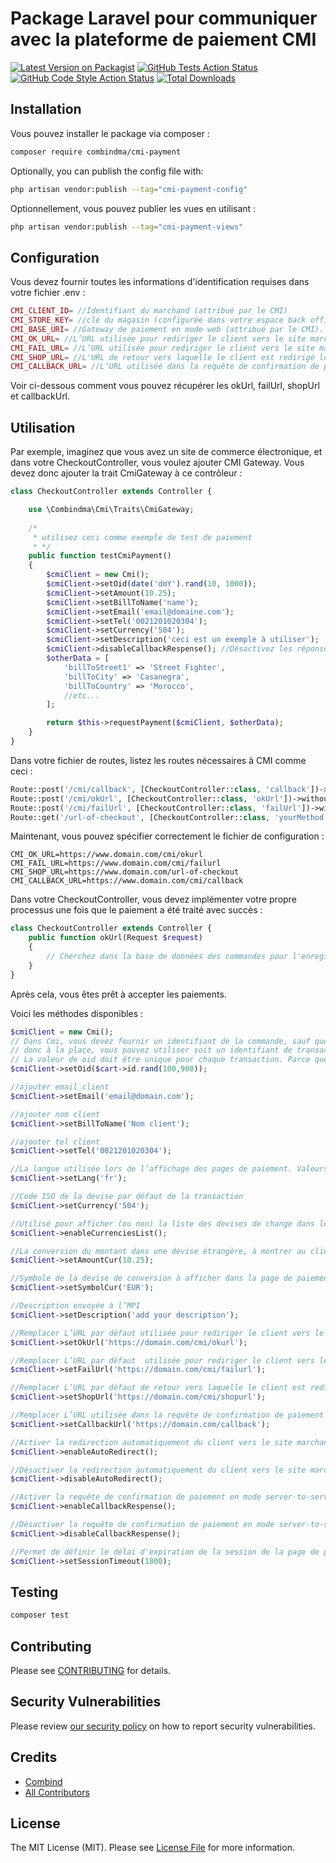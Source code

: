 # Package Laravel pour communiquer avec la plateforme de paiement CMI

[![Latest Version on Packagist](https://img.shields.io/packagist/v/combindma/cmi-payment.svg?style=flat-square)](https://packagist.org/packages/combindma/cmi-payment)
[![GitHub Tests Action Status](https://img.shields.io/github/actions/workflow/status/combindma/cmi-payment/run-tests.yml?branch=main&label=tests&style=flat-square)](https://github.com/combindma/cmi-payment/actions?query=workflow%3Arun-tests+branch%3Amain)
[![GitHub Code Style Action Status](https://img.shields.io/github/actions/workflow/status/combindma/cmi-payment/fix-php-code-style-issues.yml?branch=main&label=code%20style&style=flat-square)](https://github.com/combindma/cmi-payment/actions?query=workflow%3A"Fix+PHP+code+style+issues"+branch%3Amain)
[![Total Downloads](https://img.shields.io/packagist/dt/combindma/cmi-payment.svg?style=flat-square)](https://packagist.org/packages/combindma/cmi-payment)


## Installation

Vous pouvez installer le package via composer :

```bash
composer require combindma/cmi-payment
```

Optionally, you can publish the config file with:

```bash
php artisan vendor:publish --tag="cmi-payment-config"
```

Optionnellement, vous pouvez publier les vues en utilisant :

```bash
php artisan vendor:publish --tag="cmi-payment-views"
```

## Configuration

Vous devez fournir toutes les informations d'identification requises dans votre fichier .env :

```php
CMI_CLIENT_ID= //Identifiant du marchand (attribué par le CMI)
CMI_STORE_KEY= //clé du magasin (configurée dans votre espace back office de la plate-forme CMI)
CMI_BASE_URI= //Gateway de paiement en mode web (attribué par le CMI). Exemple de test: https://testpayment.cmi.co.ma/fim/est3Dgate
CMI_OK_URL= //L’URL utilisée pour rediriger le client vers le site marchand en cas d’autorisation de paiement acceptée.
CMI_FAIL_URL= //L’URL utilisée pour rediriger le client vers le site marchand en cas d’autorisation de paiement échouée.
CMI_SHOP_URL= //L'URL de retour vers laquelle le client est redirigé lorsqu'il clique sur le bouton "Annuler" affiché sur la page de paiement.
CMI_CALLBACK_URL= //L’URL utilisée dans la requête de confirmation de paiement en mode server to server
```
Voir ci-dessous comment vous pouvez récupérer les okUrl, failUrl, shopUrl et callbackUrl.

## Utilisation

Par exemple, imaginez que vous avez un site de commerce électronique, et dans votre CheckoutController, vous voulez ajouter CMI Gateway. Vous devez donc ajouter la trait CmiGateway à ce contrôleur :

```php
class CheckoutController extends Controller {

    use \Combindma\Cmi\Traits\CmiGateway;
    
    /*
     * utilisez ceci comme exemple de test de paiement
     * */
    public function testCmiPayment()
    {
        $cmiClient = new Cmi();
        $cmiClient->setOid(date('dmY').rand(10, 1000));
        $cmiClient->setAmount(10.25);
        $cmiClient->setBillToName('name');
        $cmiClient->setEmail('email@domaine.com');
        $cmiClient->setTel('0021201020304');
        $cmiClient->setCurrency('504');
        $cmiClient->setDescription('ceci est un exemple à utiliser');
        $cmiClient->disableCallbackRespense(); //Désactivez les réponses de rappel, si vous ne voulez pas traiter la callbackResponse.
        $otherData = [
            'billToStreet1' => 'Street Fighter',
            'billToCity' => 'Casanegra',
            'billToCountry' => 'Morocco',
            //etc...
        ];

        return $this->requestPayment($cmiClient, $otherData);
    }
}
```

Dans votre fichier de routes, listez les routes nécessaires à CMI comme ceci :

```php
Route::post('/cmi/callback', [CheckoutController::class, 'callback'])->withoutMiddleware(\App\Http\Middleware\VerifyCsrfToken::class); //notez que vous pouvez utiliser le chemin que vous voulez, mais vous devez utiliser la méthode de rappel (callback) implémentée dans la trait CmiGateway
Route::post('/cmi/okUrl', [CheckoutController::class, 'okUrl'])->withoutMiddleware(\App\Http\Middleware\VerifyCsrfToken::class);// dans la trait CmiGateway, cette méthode est vide pour que vous puissiez implémenter votre propre processus après un paiement réussi
Route::post('/cmi/failUrl', [CheckoutController::class, 'failUrl'])->withoutMiddleware(\App\Http\Middleware\VerifyCsrfToken::class);// la fail url redirigera l'utilisateur vers shopUrl avec une erreur pour que l'utilisateur puisse essayer de payer à nouveau
Route::get('/url-of-checkout', [CheckoutController::class, 'yourMethod']);// Par exemple, c'est la route où l'utilisateur cliquera sur "Payer maintenant. "( Nous recommandons de l'utiliser comme shopUrl, afin de pouvoir rediriger l'utilisateur en cas d'échec du paiement)


```

Maintenant, vous pouvez spécifier correctement le fichier de configuration :

```dotenv
CMI_OK_URL=https://www.domain.com/cmi/okurl
CMI_FAIL_URL=https://www.domain.com/cmi/failurl
CMI_SHOP_URL=https://www.domain.com/url-of-checkout
CMI_CALLBACK_URL=https://www.domain.com/cmi/callback
```

Dans votre CheckoutController, vous devez implémenter votre propre processus une fois que le paiement a été traité avec succès :

```php
class CheckoutController extends Controller {
    public function okUrl(Request $request)
    {
        // Cherchez dans la base de données des commandes pour l'enregistrement identifié par la valeur du paramètre "oid" envoyé par la plateforme CMI dans la requête. Traitez votre commande comme vous le souhaitez.
    }
}
```

Après cela, vous êtes prêt à accepter les paiements.


Voici les méthodes disponibles :

```php
$cmiClient = new Cmi();
// Dans Cmi, vous devez fournir un identifiant de la commande, sauf que dans la plupart des cas la commande est créée après le paiement de l'utilisateur
// donc à la place, vous pouvez utiliser soit un identifiant de transaction ou l'identifiant du panier et ajouter 3 nombres aléatoires, et récupérer le panier actuel dans le callback en supprimant les 3 derniers chiffres.
// La valeur de oid doit être unique pour chaque transaction. Parce que si l'utilisateur clique sur revenir en arrière sans payer. Vous ne pouvez pas utiliser le même identifiant de transaction (Allez comprendre)
$cmiClient->setOid($cart->id.rand(100,900));

//ajouter email client 
$cmiClient->setEmail('email@domain.com'); 

//ajouter nom client
$cmiClient->setBillToName('Nom client'); 

//ajouter tel client
$cmiClient->setTel('0021201020304');

//La langue utilisée lors de l’affichage des pages de paiement. Valeurs possibles : ar, fr, en.
$cmiClient->setLang('fr');

//Code ISO de la devise par défaut de la transaction
$cmiClient->setCurrency('504');

//Utilisé pour afficher (ou non) la liste des devises de change dans les pages de paiement. (Voir documentation CMI)
$cmiClient->enableCurrenciesList();

//La conversion du montant dans une devise étrangère, à montrer au client dans la page de paiement. (Voir documentation CMI)
$cmiClient->setAmountCur(10.25); 

//Symbole de la devise de conversion à afficher dans la page de paiement avec la valeur du paramètre "amountCur". (Voir documentation CMI)
$cmiClient->setSymbolCur('EUR');

//Description envoyée à l’MPI
$cmiClient->setDescription('add your description');

//Remplacer L’URL par défaut utilisée pour rediriger le client vers le site marchand en cas d’autorisation de paiement acceptée.
$cmiClient->setOkUrl('https://domain.com/cmi/okurl');

//Remplacer L’URL par défaut  utilisée pour rediriger le client vers le site marchand en cas d’autorisation de paiement échouée.
$cmiClient->setFailUrl('https://domain.com/cmi/failurl');

//Remplacer L’URL par défaut de retour vers laquelle le client est redirigé lorsqu'il clique sur le bouton "Annuler" affiché sur la page de paiement.
$cmiClient->setShopUrl('https://domain.com/cmi/shopurl'); 

//Remplacer L’URL utilisée dans la requête de confirmation de paiement en mode server-to-server
$cmiClient->setCallbackUrl('https://domain.com/callback'); 

//Activer la redirection automatiquement du client vers le site marchand lorsque la transaction de paiement en ligne est traitée. (par défaut activé)
$cmiClient->enableAutoRedirect();

//Désactiver la redirection automatiquement du client vers le site marchand lorsque la transaction de paiement en ligne est traitée. (par défaut activé)
$cmiClient->disableAutoRedirect();

//Activer la requête de confirmation de paiement en mode server-to-server (par défaut activé)
$cmiClient->enableCallbackRespense(); 

//Désactiver la requête de confirmation de paiement en mode server-to-server (par défaut activé)
$cmiClient->disableCallbackRespense(); 

//Permet de définir le délai d'expiration de la session de la page de paiement (en secondes). La valeur minimale autorisée est 30 secondes et la valeur maximale est 2700 secondes.
$cmiClient->setSessionTimeout(1800);
```

## Testing

```bash
composer test
```


## Contributing

Please see [CONTRIBUTING](.github/CONTRIBUTING.md) for details.

## Security Vulnerabilities

Please review [our security policy](../../security/policy) on how to report security vulnerabilities.

## Credits

- [Combind](https://github.com/combindma)
- [All Contributors](../../contributors)

## License

The MIT License (MIT). Please see [License File](LICENSE.md) for more information.
